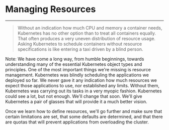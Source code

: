 <!-- .slide: data-background="../img/background/why.jpg" -->
# Managing Resources

---


<!-- .slide: data-background="../img/background/resources.jpeg" -->
> Without an indication how much CPU and memory a container needs, Kubernetes has no other option than to treat all containers equally. That often produces a very uneven distribution of resource usage. Asking Kubernetes to schedule containers without resource specifications is like entering a taxi driven by a blind person.

Note:
We have come a long way, from humble beginnings, towards understanding many of the essential Kubernetes object types and principles. One of the most important things we're missing is resource management. Kubernetes was blindly scheduling the applications we deployed so far. We never gave it any indication how much resources we expect those applications to use, nor established any limits. Without them, Kubernetes was carrying out its tasks in a very myopic fashion. Kubernetes could see a lot, but not enough. We'll change that soon. We'll give Kubernetes a pair of glasses that will provide it a much better vision.

Once we learn how to define resources, we'll go further and make sure that certain limitations are set, that some defaults are determined, and that there are quotas that will prevent applications from overloading the cluster.
